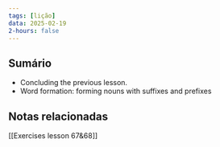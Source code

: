 ```yaml
---
tags: [lição]
data: 2025-02-19
2-hours: false
---
```


## Sumário
- Concluding the previous lesson.
- Word formation: forming nouns with suffixes and prefixes
## Notas relacionadas
[[Exercises lesson 67&68]]